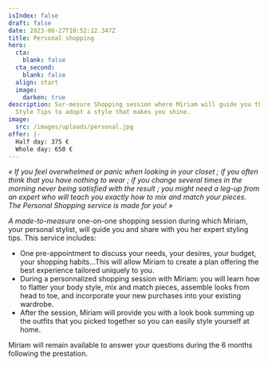 ```yaml
---
isIndex: false
draft: false
date: 2023-06-27T10:52:12.347Z
title: Personal shopping
hero:
  cta:
    blank: false
  cta_second:
    blank: false
  align: start
  image:
    darken: true
description: Sur-mesure Shopping session where Miriam will guide you through
  Style Tips to adopt a style that makes you shine.
image:
  src: /images/uploads/personal.jpg
offer: |-
  Half day: 375 €
  Whole day: 650 €
---
```

*« If you feel overwhelmed or panic when looking in your closet ; if you often think that you have nothing to wear ; if you change several times in the morning never being satisfied with the result ; you might need a leg-up from an expert who will teach you exactly how to mix and match your pieces. The Personal Shopping service is made for you! »*



*A made-to-measure* one-on-one shopping session during which Miriam, your personal stylist, will guide you and share with you her expert styling tips. This service includes:



* One pre-appointment to discuss your needs, your desires, your budget, your shopping habits…This will allow Miriam to create a plan offering the best experience tailored uniquely to you. 
* During a personnalized shopping session with Miriam: you will learn how to flatter your body style, mix and match pieces, assemble looks from head to toe, and incorporate your new purchases into your existing wardrobe.
* After the session, Miriam will provide you with a look book summing up the outfits that you picked together so you can easily style yourself at home.

Miriam will remain available to answer your questions during the 6 months following the prestation.